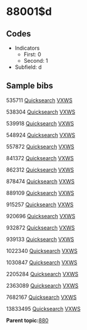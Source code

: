 # 88001$d

## Codes

-   Indicators
    -   First: 0
    -   Second: 1
-   Subfield: d

## Sample bibs

535711 [Quicksearch](https://search.library.yale.edu/catalog/535711) [VXWS](http://prodorbis.library.yale.edu:7014/vxws/GetHoldingsService?bibId=535711)

538304 [Quicksearch](https://search.library.yale.edu/catalog/538304) [VXWS](http://prodorbis.library.yale.edu:7014/vxws/GetHoldingsService?bibId=538304)

539918 [Quicksearch](https://search.library.yale.edu/catalog/539918) [VXWS](http://prodorbis.library.yale.edu:7014/vxws/GetHoldingsService?bibId=539918)

548924 [Quicksearch](https://search.library.yale.edu/catalog/548924) [VXWS](http://prodorbis.library.yale.edu:7014/vxws/GetHoldingsService?bibId=548924)

557872 [Quicksearch](https://search.library.yale.edu/catalog/557872) [VXWS](http://prodorbis.library.yale.edu:7014/vxws/GetHoldingsService?bibId=557872)

841372 [Quicksearch](https://search.library.yale.edu/catalog/841372) [VXWS](http://prodorbis.library.yale.edu:7014/vxws/GetHoldingsService?bibId=841372)

862312 [Quicksearch](https://search.library.yale.edu/catalog/862312) [VXWS](http://prodorbis.library.yale.edu:7014/vxws/GetHoldingsService?bibId=862312)

878474 [Quicksearch](https://search.library.yale.edu/catalog/878474) [VXWS](http://prodorbis.library.yale.edu:7014/vxws/GetHoldingsService?bibId=878474)

889109 [Quicksearch](https://search.library.yale.edu/catalog/889109) [VXWS](http://prodorbis.library.yale.edu:7014/vxws/GetHoldingsService?bibId=889109)

915257 [Quicksearch](https://search.library.yale.edu/catalog/915257) [VXWS](http://prodorbis.library.yale.edu:7014/vxws/GetHoldingsService?bibId=915257)

920696 [Quicksearch](https://search.library.yale.edu/catalog/920696) [VXWS](http://prodorbis.library.yale.edu:7014/vxws/GetHoldingsService?bibId=920696)

932872 [Quicksearch](https://search.library.yale.edu/catalog/932872) [VXWS](http://prodorbis.library.yale.edu:7014/vxws/GetHoldingsService?bibId=932872)

939133 [Quicksearch](https://search.library.yale.edu/catalog/939133) [VXWS](http://prodorbis.library.yale.edu:7014/vxws/GetHoldingsService?bibId=939133)

1022340 [Quicksearch](https://search.library.yale.edu/catalog/1022340) [VXWS](http://prodorbis.library.yale.edu:7014/vxws/GetHoldingsService?bibId=1022340)

1030847 [Quicksearch](https://search.library.yale.edu/catalog/1030847) [VXWS](http://prodorbis.library.yale.edu:7014/vxws/GetHoldingsService?bibId=1030847)

2205284 [Quicksearch](https://search.library.yale.edu/catalog/2205284) [VXWS](http://prodorbis.library.yale.edu:7014/vxws/GetHoldingsService?bibId=2205284)

2363089 [Quicksearch](https://search.library.yale.edu/catalog/2363089) [VXWS](http://prodorbis.library.yale.edu:7014/vxws/GetHoldingsService?bibId=2363089)

7682167 [Quicksearch](https://search.library.yale.edu/catalog/7682167) [VXWS](http://prodorbis.library.yale.edu:7014/vxws/GetHoldingsService?bibId=7682167)

13833495 [Quicksearch](https://search.library.yale.edu/catalog/13833495) [VXWS](http://prodorbis.library.yale.edu:7014/vxws/GetHoldingsService?bibId=13833495)

**Parent topic:**[880](../../tags/880/880.md)

